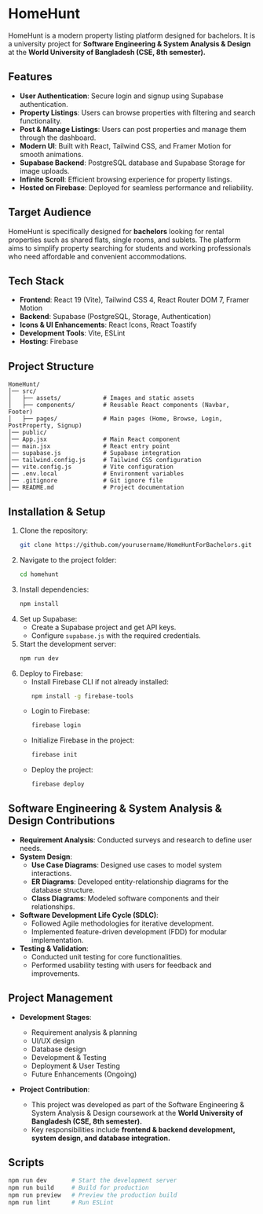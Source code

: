 # HomeHunt

HomeHunt is a modern property listing platform designed for bachelors. It is a university project for **Software Engineering & System Analysis & Design** at the **World University of Bangladesh (CSE, 8th semester).**

## Features

- **User Authentication**: Secure login and signup using Supabase authentication.
- **Property Listings**: Users can browse properties with filtering and search functionality.
- **Post & Manage Listings**: Users can post properties and manage them through the dashboard.
- **Modern UI**: Built with React, Tailwind CSS, and Framer Motion for smooth animations.
- **Supabase Backend**: PostgreSQL database and Supabase Storage for image uploads.
- **Infinite Scroll**: Efficient browsing experience for property listings.
- **Hosted on Firebase**: Deployed for seamless performance and reliability.

## Target Audience

HomeHunt is specifically designed for **bachelors** looking for rental properties such as shared flats, single rooms, and sublets. The platform aims to simplify property searching for students and working professionals who need affordable and convenient accommodations.

## Tech Stack

- **Frontend**: React 19 (Vite), Tailwind CSS 4, React Router DOM 7, Framer Motion
- **Backend**: Supabase (PostgreSQL, Storage, Authentication)
- **Icons & UI Enhancements**: React Icons, React Toastify
- **Development Tools**: Vite, ESLint
- **Hosting**: Firebase

## Project Structure

```
HomeHunt/
│── src/
│   ├── assets/            # Images and static assets
│   ├── components/        # Reusable React components (Navbar, Footer)
│   ├── pages/             # Main pages (Home, Browse, Login, PostProperty, Signup)
│── public/
│── App.jsx                # Main React component
│── main.jsx               # React entry point
│── supabase.js            # Supabase integration
│── tailwind.config.js     # Tailwind CSS configuration
│── vite.config.js         # Vite configuration
│── .env.local             # Environment variables
│── .gitignore             # Git ignore file
│── README.md              # Project documentation
```

## Installation & Setup

1. Clone the repository:
   ```sh
   git clone https://github.com/yourusername/HomeHuntForBachelors.git
   ```
2. Navigate to the project folder:
   ```sh
   cd homehunt
   ```
3. Install dependencies:
   ```sh
   npm install
   ```
4. Set up Supabase:
   - Create a Supabase project and get API keys.
   - Configure `supabase.js` with the required credentials.
5. Start the development server:
   ```sh
   npm run dev
   ```
6. Deploy to Firebase:
   - Install Firebase CLI if not already installed:
     ```sh
     npm install -g firebase-tools
     ```
   - Login to Firebase:
     ```sh
     firebase login
     ```
   - Initialize Firebase in the project:
     ```sh
     firebase init
     ```
   - Deploy the project:
     ```sh
     firebase deploy
     ```

## Software Engineering & System Analysis & Design Contributions

- **Requirement Analysis**: Conducted surveys and research to define user needs.
- **System Design**:
  - **Use Case Diagrams**: Designed use cases to model system interactions.
  - **ER Diagrams**: Developed entity-relationship diagrams for the database structure.
  - **Class Diagrams**: Modeled software components and their relationships.
- **Software Development Life Cycle (SDLC)**:
  - Followed Agile methodologies for iterative development.
  - Implemented feature-driven development (FDD) for modular implementation.
- **Testing & Validation**:
  - Conducted unit testing for core functionalities.
  - Performed usability testing with users for feedback and improvements.

## Project Management

- **Development Stages**:

  - Requirement analysis & planning 
  - UI/UX design 
  - Database design 
  - Development & Testing 
  - Deployment & User Testing 
  - Future Enhancements (Ongoing) 

- **Project Contribution**:

  - This project was developed as part of the Software Engineering & System Analysis & Design coursework at the **World University of Bangladesh (CSE, 8th semester).**
  - Key responsibilities include **frontend & backend development, system design, and database integration.**

## Scripts

```sh
npm run dev       # Start the development server  
npm run build     # Build for production  
npm run preview   # Preview the production build  
npm run lint      # Run ESLint  
```

